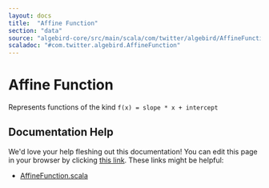 ```yaml
---
layout: docs
title:  "Affine Function"
section: "data"
source: "algebird-core/src/main/scala/com/twitter/algebird/AffineFunction.scala"
scaladoc: "#com.twitter.algebird.AffineFunction"
---
```


# Affine Function

Represents functions of the kind `f(x) = slope * x + intercept`

## Documentation Help

We'd love your help fleshing out this documentation! You can edit this page in your browser by clicking [this link](https://github.com/twitter/algebird/edit/develop/docs/src/main/tut/datatypes/affine_function.md). These links might be helpful:

- [AffineFunction.scala](https://github.com/twitter/algebird/blob/develop/algebird-core/src/main/scala/com/twitter/algebird/AffineFunction.scala)
